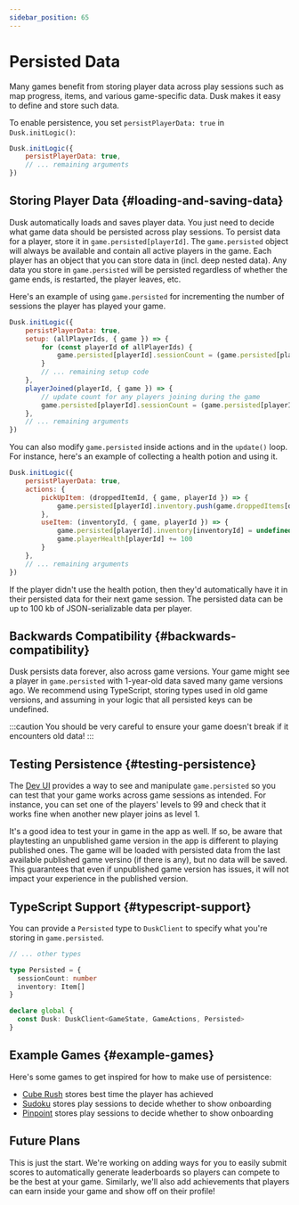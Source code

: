 ```yaml
---
sidebar_position: 65
---
```


# Persisted Data

Many games benefit from storing player data across play sessions such as map progress, items, and various game-specific data. Dusk makes it easy to define and store such data. 

To enable persistence, you set `persistPlayerData: true` in `Dusk.initLogic()`:

```js
Dusk.initLogic({
    persistPlayerData: true,
    // ... remaining arguments
})
```

## Storing Player Data {#loading-and-saving-data}

Dusk automatically loads and saves player data. You just need to decide what game data should be persisted across play sessions. To persist data for a player, store it in `game.persisted[playerId]`. The `game.persisted` object will always be available and contain all active players in the game. Each player has an object that you can store data in (incl. deep nested data). Any data you store in `game.persisted` will be persisted regardless of whether the game ends, is restarted, the player leaves, etc.

Here's an example of using `game.persisted` for incrementing the number of sessions the player has played your game.

```js
Dusk.initLogic({
    persistPlayerData: true,
    setup: (allPlayerIds, { game }) => {
        for (const playerId of allPlayerIds) {
            game.persisted[playerId].sessionCount = (game.persisted[playerId].sessionCount || 0) + 1
        }
        // ... remaining setup code
    },
    playerJoined(playerId, { game }) => {
        // update count for any players joining during the game
        game.persisted[playerId].sessionCount = (game.persisted[playerId].sessionCount || 0) + 1
    },
    // ... remaining arguments
})
```

You can also modify `game.persisted` inside actions and in the `update()` loop. For instance, here's an example of collecting a health potion and using it.

```js
Dusk.initLogic({
    persistPlayerData: true,
    actions: {
        pickUpItem: (droppedItemId, { game, playerId }) => {
            game.persisted[playerId].inventory.push(game.droppedItems[droppedItemId])
        },
        useItem: (inventoryId, { game, playerId }) => {
            game.persisted[playerId].inventory[inventoryId] = undefined
            game.playerHealth[playerId] += 100
        }
    },
    // ... remaining arguments
})
```

If the player didn't use the health potion, then they'd automatically have it in their persisted data for their next game session. The persisted data can be up to 100 kb of JSON-serializable data per player.

## Backwards Compatibility {#backwards-compatibility}

Dusk persists data forever, also across game versions. Your game might see a player in `game.persisted` with 1-year-old data saved many game versions ago. We recommend using TypeScript, storing types used in old game versions, and assuming in your logic that all persisted keys can be undefined.

:::caution
You should be very careful to ensure your game doesn't break if it encounters old data!
:::

## Testing Persistence {#testing-persistence}

The [Dev UI](../playtesting/simulating-multiplayer.md) provides a way to see and manipulate `game.persisted` so you can test that your game works across game sessions as intended. For instance, you can set one of the players' levels to 99 and check that it works fine when another new player joins as level 1.   

It's a good idea to test your in game in the app as well. If so, be aware that playtesting an unpublished game version in the app is different to playing published ones.
The game will be loaded with persisted data from the last available published game versino (if there is any), but no data will be saved.
This guarantees that even if unpublished game version has issues, it will not impact your experience in the published version.

## TypeScript Support {#typescript-support}

You can provide a `Persisted` type to `DuskClient` to specify what you're storing in `game.persisted`.

```typescript
// ... other types

type Persisted = {
  sessionCount: number
  inventory: Item[]
}

declare global {
  const Dusk: DuskClient<GameState, GameActions, Persisted>
}

```

## Example Games {#example-games}

Here's some games to get inspired for how to make use of persistence:

- [Cube Rush](https://github.com/dusk-gg/dusk/tree/staging/examples/cube-rush) stores best time the player has achieved
- [Sudoku](https://github.com/dusk-gg/dusk/tree/staging/examples/sudoku) stores play sessions to decide whether to show onboarding
- [Pinpoint](https://github.com/dusk-gg/dusk/tree/staging/examples/pinpoint) stores play sessions to decide whether to show onboarding


## Future Plans

This is just the start. We're working on adding ways for you to easily submit scores to automatically generate leaderboards so players can compete to be the best at your game. Similarly, we'll also add achievements that players can earn inside your game and show off on their profile!  
